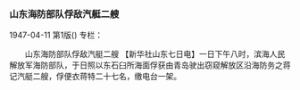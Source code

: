 ### 山东海防部队俘敌汽艇二艘

1947-04-11
第1版()
专栏：

　　山东海防部队俘敌汽艇二艘
    【新华社山东七日电】一日下午八时，滨海人民解放军海防部队，于日照以东石臼所海面俘获由青岛驶出窃窥解放区沿海防务之蒋记汽艇二艘，俘便衣蒋特二十七名，缴电台一架。
